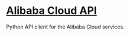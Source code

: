 # [Alibaba Cloud API](http://aliyun-api.hive.pt)

Python API client for the Alibaba Cloud services.
